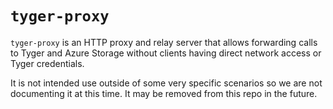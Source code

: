 # `tyger-proxy`

`tyger-proxy` is an HTTP proxy and relay server that allows forwarding calls to Tyger and Azure Storage without clients having direct network access or Tyger credentials.

It is not intended use outside of some very specific scenarios so we are not documenting it at this time. It may be removed from this repo in the future.
